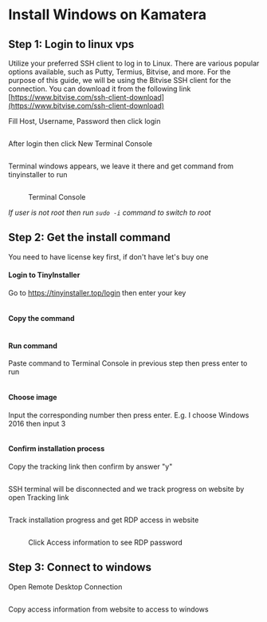 # Install Windows on Kamatera

## Step 1: Login to linux vps

Utilize your preferred SSH client to log in to Linux. There are various popular options available, such as Putty, Termius, Bitvise, and more. For the purpose of this guide, we will be using the Bitvise SSH client for the connection. You can download it from the following link [https://www.bitvise.com/ssh-client-download](https://www.bitvise.com/ssh-client-download)



Fill Host, Username, Password then click login

<figure><img src="../.gitbook/assets/image (21).png" alt=""><figcaption></figcaption></figure>



After login then click New Terminal Console

<figure><img src="../.gitbook/assets/image (2) (1) (1) (1) (1).png" alt=""><figcaption></figcaption></figure>

Terminal windows appears, we leave it there and get command from tinyinstaller to run

<figure><img src="../.gitbook/assets/image (29).png" alt=""><figcaption><p>Terminal Console</p></figcaption></figure>

_If user is not root then run `sudo -i` command to switch to root_



## Step 2: Get the install command

You need to have license key first, if don't have let's buy one

#### Login to TinyInstaller

Go to https://tinyinstaller.top/login then enter your key

<figure><img src="../.gitbook/assets/image (30).png" alt=""><figcaption></figcaption></figure>

#### Copy the command

<figure><img src="../.gitbook/assets/image (13).png" alt=""><figcaption></figcaption></figure>

#### Run command

Paste command to Terminal Console in previous step then press enter to run

<figure><img src="../.gitbook/assets/image (12).png" alt=""><figcaption></figcaption></figure>

#### Choose image

Input the corresponding number then press enter. E.g. I choose Windows 2016 then input 3

<figure><img src="../.gitbook/assets/image (22) (1).png" alt=""><figcaption></figcaption></figure>

#### Confirm installation process

Copy the tracking link then confirm by answer "y"

<figure><img src="../.gitbook/assets/image (11).png" alt=""><figcaption></figcaption></figure>

SSH terminal will be disconnected and we track progress on website by open Tracking link

<figure><img src="../.gitbook/assets/image (3).png" alt=""><figcaption></figcaption></figure>

Track installation progress and get RDP access in website

<figure><img src="../.gitbook/assets/image (15) (2) (1).png" alt=""><figcaption><p>Click Access information to see RDP password</p></figcaption></figure>

## Step 3: Connect to windows

Open Remote Desktop Connection

<figure><img src="../.gitbook/assets/image (31).png" alt=""><figcaption></figcaption></figure>

Copy access information from website to access to windows

<figure><img src="../.gitbook/assets/image (28).png" alt=""><figcaption></figcaption></figure>
